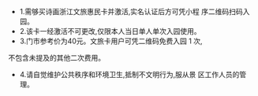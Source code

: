 - 1.需够买诗画浙江文旅惠民卡并激活,实名认证后方可凭小程 序二维码扫码入园。
- 2.该卡一经激活不可更改,仅限本人当日单人单次入园使用。
- 3.门市参考价为40元。文旅卡用户可凭二维码免费入园 1 次,

不包含未提及的其他二次费用。

- 4.请自觉维护公共秩序和环境卫生,抵制不文明行为,服从景 区工作人员的管理。